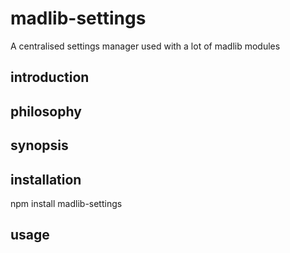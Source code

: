 madlib-settings
===============

A centralised settings manager used with a lot of madlib modules

introduction
------------


philosophy
----------


synopsis
--------


installation
------------
npm install madlib-settings


usage
-----
